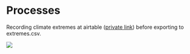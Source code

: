 
# Processes
Recording climate extremes at airtable ([private link](https://airtable.com/tblGdP3Iq4ST0KGyF/viwoJZrH9rx84CDb3?blocks=hide)) before exporting to extremes.csv.

<!---https://guides.github.com/features/mastering-markdown/ --->
![](../Assets/climate-readme.svg)
